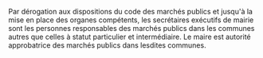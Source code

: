 Par dérogation aux dispositions du code des marchés publics et jusqu'à la mise en place des organes compétents, les secrétaires exécutifs de mairie sont les personnes responsables des marchés publics dans les communes autres que celles à statut particulier et intermédiaire.
Le maire est autorité approbatrice des marchés publics dans lesdites communes.